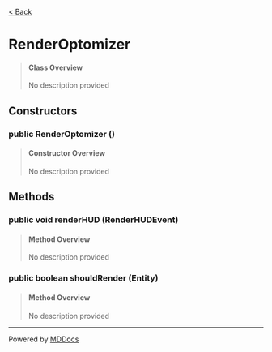 [< Back](README.md)
# RenderOptomizer #
>#### Class Overview ####
>No description provided
## Constructors ##
### public RenderOptomizer () ###
>#### Constructor Overview ####
>No description provided
>
## Methods ##
### public void renderHUD (RenderHUDEvent) ###
>#### Method Overview ####
>No description provided
>
### public boolean shouldRender (Entity) ###
>#### Method Overview ####
>No description provided
>

---
Powered by [MDDocs](https://github.com/VRCube/MDDocs)